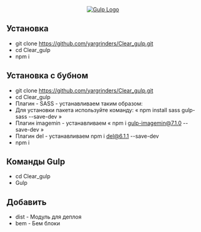 <p align="center"><a href="https://gulpjs.com/" target="_blank"><img src="https://raw.githubusercontent.com/dperrymorrow/gulp-task-generator/master/gulp_generator_logo.png" alt="Gulp Logo"></a></p>

## Установка 

- git clone https://github.com/yargrinders/Clear_gulp.git
- cd Clear_gulp 
- npm i

## Установка c бубном 

- git clone https://github.com/yargrinders/Clear_gulp.git
- cd Clear_gulp 
- Плагин - SASS - устанавливаем таким образом: 
- Для установки пакета используйте команду: « npm install sass gulp-sass --save-dev »
- Плагин imagemin - устанавливаем « npm i gulp-imagemin@7.1.0 --save-dev »
- Плагин del - устанавливаем npm i del@6.1.1 --save-dev
- npm i


## Команды Gulp 

- cd Clear_gulp
- Gulp 

## Добавить 

- dist - Модуль для деплоя
- bem - Бем блоки 
